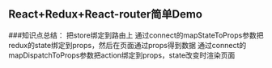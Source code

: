 ## React+Redux+React-router简单Demo

###知识点总结：
   把store绑定到路由上
   通过connect的mapStateToProps参数把redux的state绑定到props，然后在页面通过props得到数据
   通过connect的mapDispatchToProps参数把action绑定到props，state改变时渲染页面
